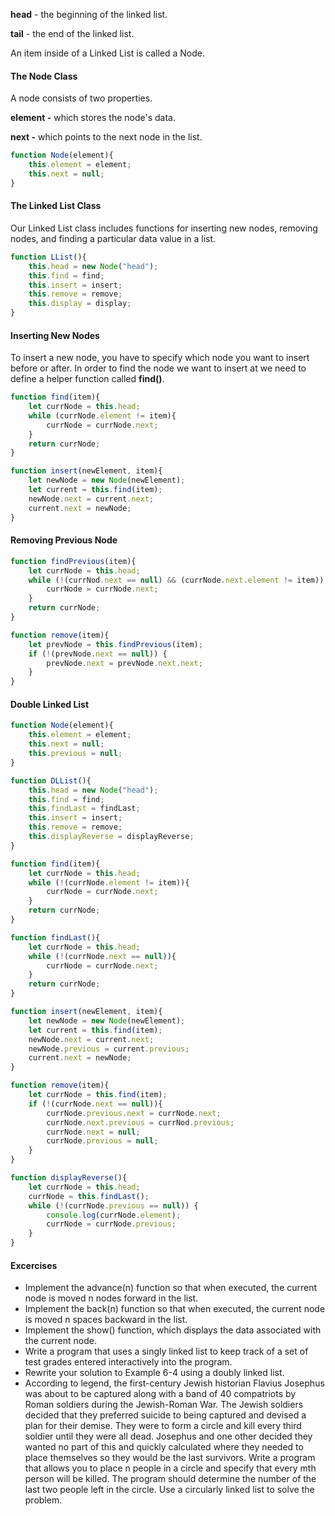 **head** - the beginning of the linked list.

**tail** - the end of the linked list.

An item inside of a Linked List is called a Node.

#### The Node Class

A node consists of two properties.

**element -** which stores the node's data.

**next -** which points to the next node in the list.

```js
function Node(element){
    this.element = element;
    this.next = null;
}
```

#### The Linked List Class

Our Linked List class includes functions for inserting new nodes, removing nodes, and finding a particular data value in a list.

```js
function LList(){
    this.head = new Node("head");
    this.find = find;
    this.insert = insert;
    this.remove = remove;
    this.display = display;
}


```

#### Inserting New Nodes

To insert a new node, you have to specify which node you want to insert before or after. In order to find the node we want to insert at we need to define a helper function called **find()**. 

```js
function find(item){
    let currNode = this.head;
    while (currNode.element != item){
        currNode = currNode.next;
    }
    return currNode;
}
```

```js
function insert(newElement, item){
    let newNode = new Node(newElement);
    let current = this.find(item);
    newNode.next = current.next;
    current.next = newNode;
}
```

#### Removing Previous Node

```js
function findPrevious(item){
    let currNode = this.head;
    while (!(currNod.next == null) && (currNode.next.element != item)) {
        currNode = currNode.next;
    }
    return currNode;
}
```

```js
function remove(item){
    let prevNode = this.findPrevious(item);
    if (!(prevNode.next == null)) {
        prevNode.next = prevNode.next.next;
    }
}
```

#### Double Linked List

```js
function Node(element){
    this.element = element;
    this.next = null;
    this.previous = null;
}

function DLList(){
    this.head = new Node("head");
    this.find = find;
    this.findLast = findLast;
    this.insert = insert;
    this.remove = remove;
    this.displayReverse = displayReverse;
}

function find(item){
    let currNode = this.head;
    while (!(currNode.element != item)){
        currNode = currNode.next;
    }
    return currNode;
}

function findLast(){
    let currNode = this.head;
    while (!(currNode.next == null)){
        currNode = currNode.next;
    }
    return currNode;
}

function insert(newElement, item){
    let newNode = new Node(newElement);
    let current = this.find(item);
    newNode.next = current.next;
    newNode.previous = current.previous;
    current.next = newNode;
}

function remove(item){
    let currNode = this.find(item);
    if (!(currNode.next == null)){
        currNode.previous.next = currNode.next;
        currNode.next.previous = currNod.previous;
        currNode.next = null;
        currNode.previous = null;
    }
}

function displayReverse(){
    let currNode = this.head;
    currNode = this.findLast();
    while (!(currNode.previous == null)) {
        console.log(currNode.element);
        currNode = currNode.previous;
    }
}
```

#### Excercises

- Implement the advance(n) function so that when executed, the current node is
  moved n nodes forward in the list.
- Implement the back(n) function so that when executed, the current node is moved
  n spaces backward in the list.
- Implement the show() function, which displays the data associated with the current
  node.
- Write a program that uses a singly linked list to keep track of a set of test grades
  entered interactively into the program.
- Rewrite your solution to Example 6-4 using a doubly linked list.
- According to legend, the first-century Jewish historian Flavius Josephus was about
  to be captured along with a band of 40 compatriots by Roman soldiers during the
  Jewish-Roman War. The Jewish soldiers decided that they preferred suicide to being
  captured and devised a plan for their demise. They were to form a circle and kill
  every third soldier until they were all dead. Josephus and one other decided they
  wanted no part of this and quickly calculated where they needed to place themselves
  so they would be the last survivors. Write a program that allows you to place n
  people in a circle and specify that every mth person will be killed. The program
  should determine the number of the last two people left in the circle. Use a circularly
  linked list to solve the problem.